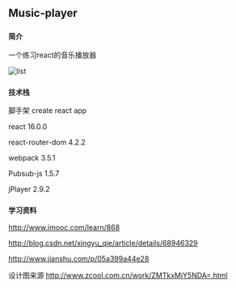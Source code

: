 

## Music-player



### `简介`


一个练习react的音乐播放器

![list](https://github.com/liustay/Music-player/raw/master/screenshot/pic.jpg)






### `技术栈`


 脚手架 create react app
 
 react 16.0.0
 
 react-router-dom 4.2.2
 
 webpack 3.5.1
 
 Pubsub-js 1.5.7
 
 jPlayer 2.9.2
 
 
 
### `学习资料`


 http://www.imooc.com/learn/868
 
 http://blog.csdn.net/xingyu_qie/article/details/68946329
 
 http://www.jianshu.com/p/05a399a44e28
 
 设计图来源 http://www.zcool.com.cn/work/ZMTkxMjY5NDA=.html 

